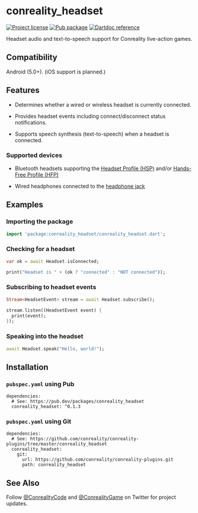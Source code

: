 conreality_headset
==================

[![Project license](https://img.shields.io/badge/license-Public%20Domain-blue.svg)](https://unlicense.org)
[![Pub package](https://img.shields.io/pub/v/conreality_headset.svg)](https://pub.dev/packages/conreality_headset)
[![Dartdoc reference](https://img.shields.io/badge/dartdoc-reference-blue.svg)](https://pub.dev/documentation/conreality_headset/latest/)

Headset audio and text-to-speech support for Conreality live-action games.

Compatibility
-------------

Android (5.0+). (iOS support is planned.)

Features
--------

- Determines whether a wired or wireless headset is currently connected.

- Provides headset events including connect/disconnect status notifications.

- Supports speech synthesis (text-to-speech) when a headset is connected.

### Supported devices

- Bluetooth headsets supporting the
  [Headset Profile (HSP)](https://en.wikipedia.org/wiki/List_of_Bluetooth_profiles#Headset_Profile_(HSP))
  and/or
  [Hands-Free Profile (HFP)](https://en.wikipedia.org/wiki/List_of_Bluetooth_profiles#Hands-Free_Profile_(HFP))

- Wired headphones connected to the
  [headphone jack](https://en.wikipedia.org/wiki/Phone_connector_(audio))

Examples
--------

### Importing the package

```dart
import 'package:conreality_headset/conreality_headset.dart';
```

### Checking for a headset

```dart
var ok = await Headset.isConnected;

print("Headset is " + (ok ? "connected" : "NOT connected"));
```

### Subscribing to headset events

```dart
Stream<HeadsetEvent> stream = await Headset.subscribe();

stream.listen((HeadsetEvent event) {
  print(event);
});
```

### Speaking into the headset

```dart
await Headset.speak("Hello, world!");
```

Installation
------------

### `pubspec.yaml` using Pub

    dependencies:
      # See: https://pub.dev/packages/conreality_headset
      conreality_headset: ^0.1.3

### `pubspec.yaml` using Git

    dependencies:
      # See: https://github.com/conreality/conreality-plugins/tree/master/conreality_headset
      conreality_headset:
        git:
          url: https://github.com/conreality/conreality-plugins.git
          path: conreality_headset

See Also
--------

Follow [@ConrealityCode](https://twitter.com/ConrealityCode) and
[@ConrealityGame](https://twitter.com/ConrealityGame) on Twitter for
project updates.
